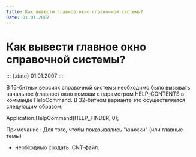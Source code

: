 ```yaml
---
Title: Как вывести главное окно справочной системы?
Date: 01.01.2007
---
```



Как вывести главное окно справочной системы?
============================================

::: {.date}
01.01.2007
:::

В 16-битных версиях справочной системы необходимо было вызывать
начальное (главное) окно помощи с параметром HELP\_CONTENTS в комманде
HelpCommand. В 32-битном варианте это осуществляется следующим образом:

Application.HelpCommand(HELP\_FINDER, 0);

Примечание : Для того, чтобы показывались "книжки" (или главные темы)
- необходимо создать .CNT-файл.
